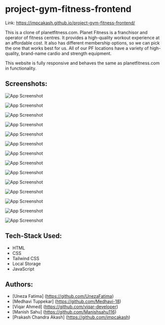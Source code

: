 # project-gym-fitness-frontend

Link: https://impcakash.github.io/project-gym-fitness-frontend/

This is a clone of planetfitness.com. Planet Fitness is a franchisor and operator of fitness centres. It provides a high-quality workout experience at an affordable cost. It also has different membership options, so we can pick the one that works best for us. All of our PF locations have a variety of high-quality, brand-name cardio and strength equipment.

This website is fully responsive and behaves the same as planetfitness.com in functionality.

## Screenshots:

![App Screenshot](pf_images/img-01.png)

![App Screenshot](pf_images/img-02.png)

![App Screenshot](pf_images/img-03.png)

![App Screenshot](pf_images/img-04.png)

![App Screenshot](pf_images/img-05.png)

![App Screenshot](pf_images/img-06.png)

![App Screenshot](pf_images/img-07.png)

![App Screenshot](pf_images/img-08.png)

![App Screenshot](pf_images/img-09.png)

![App Screenshot](pf_images/img-10.png)

![App Screenshot](pf_images/img-11.png)

![App Screenshot](pf_images/img-12.png)

![App Screenshot](pf_images/img-13.png)

![App Screenshot](pf_images/img-14.png)

## Tech-Stack Used:

- HTML
- CSS
- Tailwind CSS
- Local Storage
- JavaScript

## Authors:

- [Uneza Fatima] (https://github.com/UnezaFatima)
- [Medhavi Tuppekar] (https://github.com/Medhavi-18)
- [Viqar Ahmed] (https://github.com/viqar-developer)
- [Manish Sahu] (https://github.com/Manishsahu116)
- [Prakash Chandra Akash] (https://github.com/impcakash)
